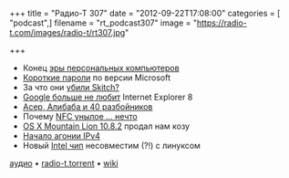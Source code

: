 +++
title = "Радио-Т 307"
date = "2012-09-22T17:08:00"
categories = [ "podcast",]
filename = "rt_podcast307"
image = "https://radio-t.com/images/radio-t/rt307.jpg"

+++

* Конец [эры персональных компьютеров](http://allthingsd.com/20120915/its-official-the-era-of-the-personal-computer-is-over/)
* [Короткие пароли](http://thenextweb.com/microsoft/2012/09/21/this-ridiculous-microsoft-longer-accepts-long-passwords-shortens/) по версии Microsoft
* За что они [убили Skitch?](http://www.tuaw.com/2012/09/20/skitch-2-0-is-like-skitch-1-0-without-all-those-pesky-features/)
* [Google больше не любит](http://techcrunch.com/2012/09/14/google-apps-says-goodbye-to-internet-explorer-pulls-support-for-the-browser/) Internet Explorer 8
* [Асер, Алибаба и 40 разбойников](http://addmeto.cc/post/2012-09-14/)
* Почему [NFC унылое ... нечто](http://blog.capwatkins.com/nfc-sucks)
* [OS X Mountain Lion 10.8.2](http://osxdaily.com/2012/09/20/battery-life-improves-dramatically-in-os-x-mountain-lion-10-8-2/) продал нам козу
* [Начало агонии IPv4](http://habrahabr.ru/post/151518/)
* Новый [Intel чип](http://techcrunch.com/2012/09/14/new-intel-chip-wont-support-linux/) несовместим (?!) с линуксом

[аудио](http://cdn.radio-t.com/rt_podcast307.mp3) • [radio-t.torrent](http://cdn.radio-t.com/torrents/rt_podcast307.mp3.torrent)  • [wiki](http://wiki.radio-t.com/%D0%92%D1%8B%D0%BF%D1%83%D1%81%D0%BA_307)<audio src="http://cdn.radio-t.com/rt_podcast307.mp3" preload="none"></audio>
